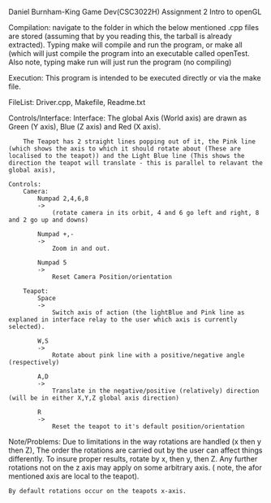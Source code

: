 Daniel Burnham-King
Game Dev(CSC3022H) Assignment 2
Intro to openGL

Compilation:
	navigate to the folder in which the below mentioned .cpp files are stored (assuming that by you reading this, the tarball is already extracted). Typing make will compile and run the program, or make all (which will just compile the program into an executable called openTest. Also note, typing make run will just run the program (no compiling)

Execution: 
	This program is intended to be executed directly or via the make file.

FileList:
	Driver.cpp, Makefile, Readme.txt

Controls/Interface:
	Interface:
		The global Axis (World axis) are drawn as Green (Y axis), Blue (Z axis) and Red (X axis).

		The Teapot has 2 straight lines popping out of it, the Pink line (which shows the axis to which it should rotate about (These are localised to the teapot)) and the Light Blue line (This shows the direction the teapot will translate - this is parallel to relavant the global axis), 

	Controls:
		Camera:
			Numpad 2,4,6,8 
			-> 
				(rotate camera in its orbit, 4 and 6 go left and right, 8 and 2 go up and downs)

			Numpad +,- 
			-> 
				Zoom in and out.

			Numpad 5 
			-> 
				Reset Camera Position/orientation

		Teapot:
			Space 
			-> 
				Switch axis of action (the lightBlue and Pink line as explaned in interface relay to the user which axis is currently selected).

			W,S 
			-> 
				Rotate about pink line with a positive/negative angle (respectively)

			A,D 
			->
				Translate in the negative/positive (relatively) direction (will be in either X,Y,Z global axis direction)

			R 
			->
				Reset the teapot to it's default position/orientation

Note/Problems:
	Due to limitations in the way rotations are handled (x then y then Z), The order the rotations are carried out by the user can affect things differently. To insure proper results, rotate by x, then y, then Z. Any further rotations not on the z axis may apply on some arbitrary axis. ( note, the afor mentioned axis are local to the teapot).

	By default rotations occur on the teapots x-axis.
